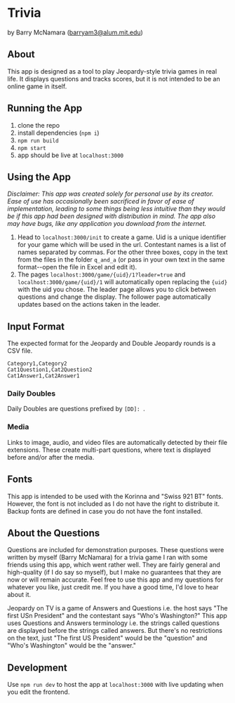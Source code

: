 # Trivia

by Barry McNamara (barryam3@alum.mit.edu)

## About

This app is designed as a tool to play Jeopardy-style trivia games in real
life. It displays questions and tracks scores, but it is not intended to be
an online game in itself.

## Running the App

1. clone the repo
2. install dependencies (`npm i`)
3. `npm run build`
4. `npm start`
5. app should be live at `localhost:3000`

## Using the App

_Disclaimer: This app was created solely for personal use by its creator. Ease
of use has occasionally been sacrificed in favor of ease of implementation,
leading to some things being less intuitive than they would be if this app had
been designed with distribution in mind. The app also may have bugs, like any
application you download from the internet._

1. Head to `localhost:3000/init` to create a game. Uid is a unique identifier
   for your game which will be used in the url. Contestant names is a list of names
   separated by commas. For the other three boxes, copy in the text from the files
   in the folder `q_and_a` (or pass in your own text in the same format--open the
   file in Excel and edit it).
2. The pages `localhost:3000/game/{uid}/1?leader=true` and
   `localhost:3000/game/{uid}/1` will automatically open replacing the `{uid}`
   with the uid you chose. The leader page allows you to click between
   questions and change the display. The follower page automatically updates
   based on the actions taken in the leader.

## Input Format

The expected format for the Jeopardy and Double Jeopardy rounds is a CSV file.

```
Category1,Category2
Cat1Question1,Cat2Question2
Cat1Answer1,Cat2Answer1
```

### Daily Doubles

Daily Doubles are questions prefixed by `[DD]: `.

### Media

Links to image, audio, and video files are automatically detected by their
file extensions. These create multi-part questions, where text is displayed
before and/or after the media.

## Fonts

This app is intended to be used with the Korinna and "Swiss 921 BT" fonts.
However, the font is not included as I do not have the right to distribute
it. Backup fonts are defined in case you do not have the font installed.

## About the Questions

Questions are included for demonstration purposes. These questions were written
by myself (Barry McNamara) for a trivia game I ran with some friends using this
app, which went rather well. They are fairly general and high-quality (if I do
say so myself), but I make no guarantees that they are now or will remain
accurate. Feel free to use this app and my questions for whatever you like,
just credit me. If you have a good time, I'd love to hear about it.

Jeopardy on TV is a game of Answers and Questions i.e. the host says "The first
USn President" and the contestant says "Who's Washington?" This app uses
Questions and Answers terminology i.e. the strings called questions are
displayed before the strings called answers. But there's no restrictions on the
text, just "The first US President" would be the "question" and "Who's
Washington" would be the "answer."

## Development

Use `npm run dev` to host the app at `localhost:3000` with live updating when you edit the frontend.
